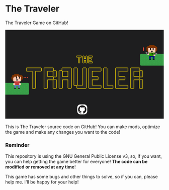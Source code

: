 # The Traveler
  The Traveler Game on GitHub!
  
![IMAGE](https://github.com/notestudios/TheTraveler/blob/master/assets/images/BannerGitHub.png?raw=true)
  
  This is The Traveler source code on GitHub! You can make mods, optimize the game 
and make any changes you want to the code!

### Reminder

  This repository is using the GNU General Public License v3, so, if you want, you 
can help getting the game better for everyone! **The code can be modified or removed 
at any time**!

  This game has some bugs and other things to solve, so if you can, please help me. 
I'll be happy for your help!
